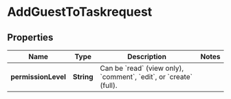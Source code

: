 

# AddGuestToTaskrequest


## Properties

| Name | Type | Description | Notes |
|------------ | ------------- | ------------- | -------------|
|**permissionLevel** | **String** | Can be &#x60;read&#x60; (view only), &#x60;comment&#x60;, &#x60;edit&#x60;, or &#x60;create&#x60; (full). |  |



